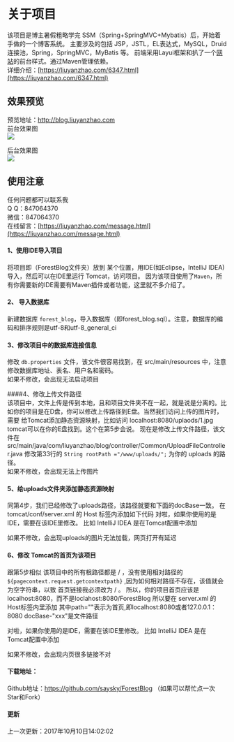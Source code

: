 # 关于项目

该项目是博主暑假粗略学完 SSM（Spring+SpringMVC+Mybatis）后，开始着手做的一个博客系统。
主要涉及的包括 JSP，JSTL，EL表达式，MySQL，Druid连接池，Spring，SpringMVC，MyBatis 等。
前端采用Layui框架和扒了一个[网站](http://liuyanzhao.com)的前台样式。通过Maven管理依赖。 <br/>
详细介绍：[https://liuyanzhao.com/6347.html](https://liuyanzhao.com/6347.html)

## 效果预览

预览地址：http://blog.liuyanzhao.com  <br/>
前台效果图  <br/>
![](https://liuyanzhao.com/wp-content/uploads/2017/10/front-1024x608.jpg)

后台效果图  <br/>
![](https://liuyanzhao.com/wp-content/uploads/2017/10/back-1024x611.jpg)

## 使用注意
任何问题都可以联系我 <br/>
Q Q：847064370 <br/>
微信：847064370 <br/>
在线留言：[https://liuyanzhao.com/message.html](https://liuyanzhao.com/message.html)

#### 1、使用IDE导入项目  <br/>
将项目即（ForestBlog文件夹）放到 某个位置，用IDE(如Eclipse，IntelliJ IDEA)导入，然后可以在IDE里运行 Tomcat，访问项目。
因为该项目使用了`Maven`，所有你需要新的IDE需要有Maven插件或者功能，这里就不多介绍了。


#### 2、 导入数据库   <br/>
新建数据库 `forest_blog`，导入数据库（即forest_blog.sql）。注意，数据库的编码和排序规则是utf-8和utf-8_general_ci


#### 3、修改项目中的数据库连接信息   <br/>
修改 `db.properties` 文件，该文件很容易找到，在 src/main/resources 中，注意修改数据库地址、表名、用户名和密码。<br/>
如果不修改，会出现无法启动项目
 
####4、修改上传文件路径   <br/>
该项目中，文件上传是传到本地，且和项目文件夹不在一起，就是说是分离的。比如你的项目是在D盘，你可以修改上传路径到E盘。当然我们访问上传的图片时，需要   给Tomcat添加静态资源映射，比如访问 localhost:8080/uplaods/1.jpg tomcat可以在你的E盘找到。这个在第5步会说。
现在是修改上传文件路径，该文件在 src/main/java/com/liuyanzhao/blog/controller/Common/UploadFileController.java
修改第33行的 `String rootPath ="/www/uploads/";` 为你的 uploads 的路径。<br/>
如果不修改，会出现无法上传图片
 
#### 5、给uploads文件夹添加静态资源映射 <br/>
同第4步，我们已经修改了uploads路径，该路径就要和下面的docBase一致。
在 tomcat/conf/server.xml 的 Host 标签内添加如下代码
<Context path="/uploads" docBase="/www/uploads" debug="0" reloadable="true" />
对啦，如果你使用的是IDE，需要在该IDE里修改。
比如 IntelliJ IDEA 是在Tomcat配置中添加<br/>


如果不修改，会出现uploads的图片无法加载，网页打开有延迟
 
#### 6、修改 Tomcat的首页为该项目   <br/>
跟第5步相似
该项目中的所有根路径都是 / ，没有使用相对路径的 `${pagecontext.request.getcontextpath}` ,因为如何相对路径不存在，该值就会为空字符串，以致   首页链接我必须改为 / 。
所以，你的项目首页应该是 localhost:8080，而不是loclahost:8080/ForestBlog
所以要在 server.xml 的Host标签内里添加
<Context path="" docBase="/www/server/panel/vhost/tomcat/ForestBlog" debug="0" reloadable="true" />
其中path=""表示为首页,即localhost:8080或者127.0.0.1：8080
docBase-"xxx"是文件路径


对啦，如果你使用的是IDE，需要在该IDE里修改。
比如 IntelliJ IDEA 是在Tomcat配置中添加<br/>


如果不修改，会出现内页很多链接不对
 
#### 下载地址：
Github地址：https://github.com/saysky/ForestBlog
（如果可以帮忙点一次Star和Fork）
 
#### 更新
上一次更新：2017年10月10日14:02:02

